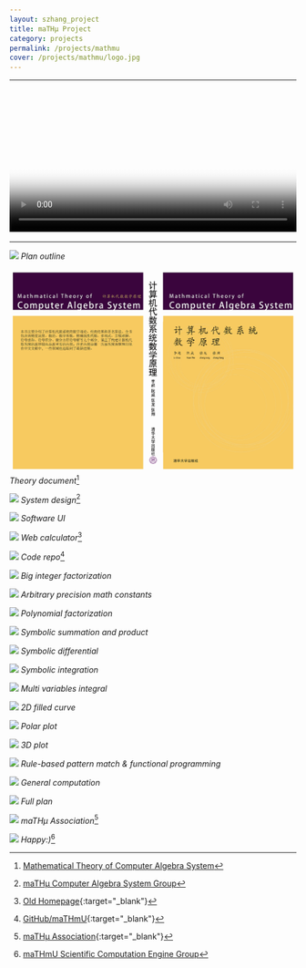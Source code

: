 ```yaml
---
layout: szhang_project
title: maTHμ Project
category: projects
permalink: /projects/mathmu
cover: /projects/mathmu/logo.jpg
---
```


<hr/><video title="software demo" poster="demo.jpg" controls autoplay loop width="100%">
<source src="demo.mp4" type="video/mp4" loop="true" />
<source src="demo.webm" type="video/webm" loop="true" />
</video><hr/>

![](plan_outline.png)
*Plan outline*

[![](/publications/mathematical-theory-of-computer-algebra-system/cover.png)](/publications/mathematical-theory-of-computer-algebra-system)
*Theory document*[^1]

![](system.png)
*System design*[^2]

![](ui.png)
*Software UI*

![](web.png)
*Web calculator*[^3]

![](repo.png)
*Code repo*[^4]

![](factor_integer.png)
*Big integer factorization*

![](math_constant.png)
*Arbitrary precision math constants*

![](factor_polynomial.png)
*Polynomial factorization*

![](sum_product.png)
*Symbolic summation and product*

![](symbolic_differential.png)
*Symbolic differential*

![](symbolic_integration.png)
*Symbolic integration*

![](multi_integral.png)
*Multi variables integral*

![](filled_curve.png)
*2D filled curve*

![](polar_plot.png)
*Polar plot*

![](3d_plot.png)
*3D plot*

![](functional_programming.png)
*Rule-based pattern match & functional programming*

![](general_computation.png)
*General computation*

![](plan.png)
*Full plan*

![](association.jpg)
*maTHμ Association*[^5]

![](happy.jpg)
*Happy:)*[^6]

[^1]: [Mathematical Theory of Computer Algebra System](/publications/mathematical-theory-of-computer-algebra-system)
[^2]: [maTHμ Computer Algebra System Group](/groups/mathmu-computer-algebra-system)
[^3]: [Old Homepage](http://mathmu.github.io/MTCAS/){:target="_blank"}
[^4]: [GitHub/maTHmU](http://github.com/maTHmU){:target="_blank"}
[^5]: [maTHμ Association](http://lab.mu){:target="_blank"}
[^6]: [maTHmU Scientific Computation Engine Group](/groups/mathmu-scientific-computation-engine)